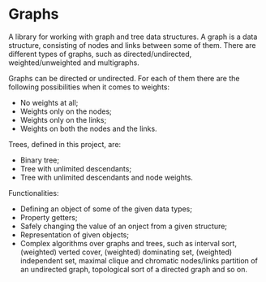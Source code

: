 # Graphs

A library for working with graph and tree data structures.
A graph is a data structure, consisting of nodes and links between some of them. There are different types of graphs, such as directed/undirected, weighted/unweighted and multigraphs.

Graphs can be directed or undirected. For each of them there are the following possibilities when it comes to weights:
- No weights at all;
- Weights only on the nodes;
- Weights only on the links;
- Weights on both the nodes and the links.

Trees, defined in this project, are:
- Binary tree;
- Tree with unlimited descendants;
- Tree with unlimited descendants and node weights.

Functionalities:
- Defining an object of some of the given data types;
- Property getters;
- Safely changing the value of an onject from a given structure;
- Representation of given objects;
- Complex algorithms over graphs and trees, such as interval sort, (weighted) verted cover, (weighted) dominating set, (weighted) independent set, maximal clique and chromatic nodes/links partition of an undirected graph, topological sort of a directed graph and so on.
